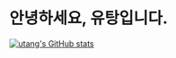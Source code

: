 # 안녕하세요, 유탕입니다.
[![utang's GitHub stats](https://github-readme-stats.vercel.app/api?username=utang7750&show_icons=true&show_icons=true&theme=tokyonight)](https://github.com/anuraghazra/github-readme-stats)